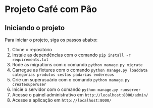 # Projeto Café com Pão

## Iniciando o projeto

Para iniciar o projeto, siga os passos abaixo:

1. Clone o repositório
2. Instale as dependências com o comando `pip install -r requirements.txt`
3. Rode as migrations com o comando `python manage.py migrate`
4. Carregue as fixtures com o comando `python manage.py loaddata categorias produtos cestas padarias enderecos`
5. Crie um superusuário com o comando `python manage.py createsuperuser`
6. Inicie o servidor com o comando `python manage.py runserver`
7. Acesse o painel administrativo em `http://localhost:8000/admin/`
8. Acesse a aplicação em `http://localhost:8000/`